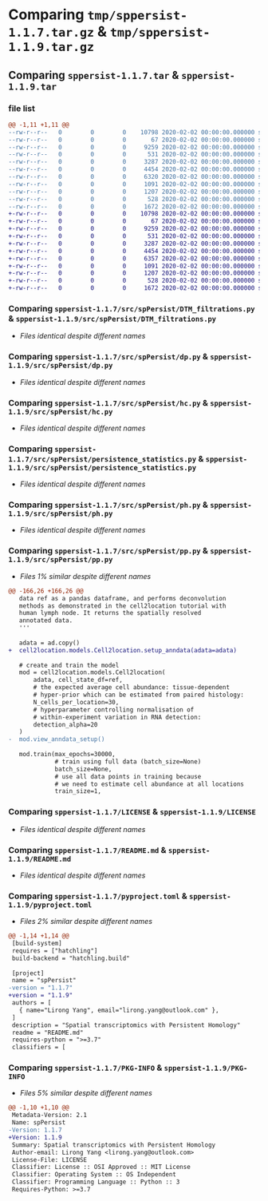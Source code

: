 # Comparing `tmp/sppersist-1.1.7.tar.gz` & `tmp/sppersist-1.1.9.tar.gz`

## Comparing `sppersist-1.1.7.tar` & `sppersist-1.1.9.tar`

### file list

```diff
@@ -1,11 +1,11 @@
--rw-r--r--   0        0        0    10798 2020-02-02 00:00:00.000000 sppersist-1.1.7/src/spPersist/DTM_filtrations.py
--rw-r--r--   0        0        0       67 2020-02-02 00:00:00.000000 sppersist-1.1.7/src/spPersist/__init__.py
--rw-r--r--   0        0        0     9259 2020-02-02 00:00:00.000000 sppersist-1.1.7/src/spPersist/dp.py
--rw-r--r--   0        0        0      531 2020-02-02 00:00:00.000000 sppersist-1.1.7/src/spPersist/hc.py
--rw-r--r--   0        0        0     3287 2020-02-02 00:00:00.000000 sppersist-1.1.7/src/spPersist/persistence_statistics.py
--rw-r--r--   0        0        0     4454 2020-02-02 00:00:00.000000 sppersist-1.1.7/src/spPersist/ph.py
--rw-r--r--   0        0        0     6320 2020-02-02 00:00:00.000000 sppersist-1.1.7/src/spPersist/pp.py
--rw-r--r--   0        0        0     1091 2020-02-02 00:00:00.000000 sppersist-1.1.7/LICENSE
--rw-r--r--   0        0        0     1207 2020-02-02 00:00:00.000000 sppersist-1.1.7/README.md
--rw-r--r--   0        0        0      528 2020-02-02 00:00:00.000000 sppersist-1.1.7/pyproject.toml
--rw-r--r--   0        0        0     1672 2020-02-02 00:00:00.000000 sppersist-1.1.7/PKG-INFO
+-rw-r--r--   0        0        0    10798 2020-02-02 00:00:00.000000 sppersist-1.1.9/src/spPersist/DTM_filtrations.py
+-rw-r--r--   0        0        0       67 2020-02-02 00:00:00.000000 sppersist-1.1.9/src/spPersist/__init__.py
+-rw-r--r--   0        0        0     9259 2020-02-02 00:00:00.000000 sppersist-1.1.9/src/spPersist/dp.py
+-rw-r--r--   0        0        0      531 2020-02-02 00:00:00.000000 sppersist-1.1.9/src/spPersist/hc.py
+-rw-r--r--   0        0        0     3287 2020-02-02 00:00:00.000000 sppersist-1.1.9/src/spPersist/persistence_statistics.py
+-rw-r--r--   0        0        0     4454 2020-02-02 00:00:00.000000 sppersist-1.1.9/src/spPersist/ph.py
+-rw-r--r--   0        0        0     6357 2020-02-02 00:00:00.000000 sppersist-1.1.9/src/spPersist/pp.py
+-rw-r--r--   0        0        0     1091 2020-02-02 00:00:00.000000 sppersist-1.1.9/LICENSE
+-rw-r--r--   0        0        0     1207 2020-02-02 00:00:00.000000 sppersist-1.1.9/README.md
+-rw-r--r--   0        0        0      528 2020-02-02 00:00:00.000000 sppersist-1.1.9/pyproject.toml
+-rw-r--r--   0        0        0     1672 2020-02-02 00:00:00.000000 sppersist-1.1.9/PKG-INFO
```

### Comparing `sppersist-1.1.7/src/spPersist/DTM_filtrations.py` & `sppersist-1.1.9/src/spPersist/DTM_filtrations.py`

 * *Files identical despite different names*

### Comparing `sppersist-1.1.7/src/spPersist/dp.py` & `sppersist-1.1.9/src/spPersist/dp.py`

 * *Files identical despite different names*

### Comparing `sppersist-1.1.7/src/spPersist/hc.py` & `sppersist-1.1.9/src/spPersist/hc.py`

 * *Files identical despite different names*

### Comparing `sppersist-1.1.7/src/spPersist/persistence_statistics.py` & `sppersist-1.1.9/src/spPersist/persistence_statistics.py`

 * *Files identical despite different names*

### Comparing `sppersist-1.1.7/src/spPersist/ph.py` & `sppersist-1.1.9/src/spPersist/ph.py`

 * *Files identical despite different names*

### Comparing `sppersist-1.1.7/src/spPersist/pp.py` & `sppersist-1.1.9/src/spPersist/pp.py`

 * *Files 1% similar despite different names*

```diff
@@ -166,26 +166,26 @@
   data ref as a pandas dataframe, and performs deconvolution 
   methods as demonstrated in the cell2location tutorial with 
   human lymph node. It returns the spatially resolved 
   annotated data.
   '''
 
   adata = ad.copy()
+  cell2location.models.Cell2location.setup_anndata(adata=adata)
 
   # create and train the model
   mod = cell2location.models.Cell2location(
       adata, cell_state_df=ref, 
       # the expected average cell abundance: tissue-dependent 
       # hyper-prior which can be estimated from paired histology:
       N_cells_per_location=30,
       # hyperparameter controlling normalisation of
       # within-experiment variation in RNA detection:
       detection_alpha=20
   ) 
-  mod.view_anndata_setup()
 
   mod.train(max_epochs=30000, 
             # train using full data (batch_size=None)
             batch_size=None, 
             # use all data points in training because 
             # we need to estimate cell abundance at all locations
             train_size=1,
```

### Comparing `sppersist-1.1.7/LICENSE` & `sppersist-1.1.9/LICENSE`

 * *Files identical despite different names*

### Comparing `sppersist-1.1.7/README.md` & `sppersist-1.1.9/README.md`

 * *Files identical despite different names*

### Comparing `sppersist-1.1.7/pyproject.toml` & `sppersist-1.1.9/pyproject.toml`

 * *Files 2% similar despite different names*

```diff
@@ -1,14 +1,14 @@
 [build-system]
 requires = ["hatchling"]
 build-backend = "hatchling.build"
 
 [project]
 name = "spPersist"
-version = "1.1.7"
+version = "1.1.9"
 authors = [
   { name="Lirong Yang", email="lirong.yang@outlook.com" },
 ]
 description = "Spatial transcriptomics with Persistent Homology"
 readme = "README.md"
 requires-python = ">=3.7"
 classifiers = [
```

### Comparing `sppersist-1.1.7/PKG-INFO` & `sppersist-1.1.9/PKG-INFO`

 * *Files 5% similar despite different names*

```diff
@@ -1,10 +1,10 @@
 Metadata-Version: 2.1
 Name: spPersist
-Version: 1.1.7
+Version: 1.1.9
 Summary: Spatial transcriptomics with Persistent Homology
 Author-email: Lirong Yang <lirong.yang@outlook.com>
 License-File: LICENSE
 Classifier: License :: OSI Approved :: MIT License
 Classifier: Operating System :: OS Independent
 Classifier: Programming Language :: Python :: 3
 Requires-Python: >=3.7
```

